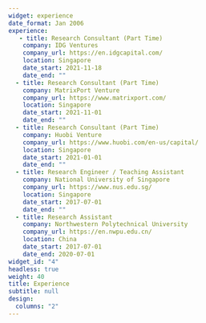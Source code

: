 ```yaml
---
widget: experience
date_format: Jan 2006
experience:
   - title: Research Consultant (Part Time)
    company: IDG Ventures
    company_url: https://en.idgcapital.com/
    location: Singapore
    date_start: 2021-11-18
    date_end: ""
  - title: Research Consultant (Part Time)
    company: MatrixPort Venture
    company_url: https://www.matrixport.com/
    location: Singapore
    date_start: 2021-11-01
    date_end: ""
  - title: Research Consultant (Part Time)
    company: Huobi Venture
    company_url: https://www.huobi.com/en-us/capital/
    location: Singapore
    date_start: 2021-01-01
    date_end: ""
  - title: Research Engineer / Teaching Assistant
    company: National University of Singapore
    company_url: https://www.nus.edu.sg/
    location: Singapore
    date_start: 2017-07-01
    date_end: ""
  - title: Research Assistant
    company: Northwestern Polytechnical University
    company_url: https://en.nwpu.edu.cn/
    location: China
    date_start: 2017-07-01
    date_end: 2020-07-01
widget_id: "4"
headless: true
weight: 40
title: Experience
subtitle: null
design:
  columns: "2"
---
```

